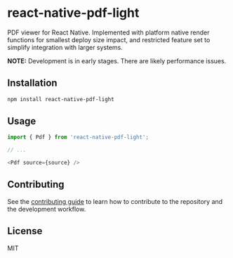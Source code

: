 # react-native-pdf-light

PDF viewer for React Native. Implemented with platform native render functions
for smallest deploy size impact, and restricted feature set to simplify
integration with larger systems.

**NOTE:** Development is in early stages. There are likely performance issues.

## Installation

```sh
npm install react-native-pdf-light
```

## Usage

```js
import { Pdf } from 'react-native-pdf-light';

// ...

<Pdf source={source} />
```

## Contributing

See the [contributing guide](CONTRIBUTING.md) to learn how to contribute to the repository and the development workflow.

## License

MIT
